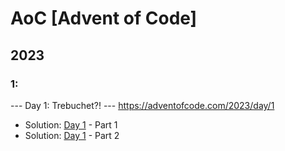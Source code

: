 # AoC [Advent of Code]

## 2023

### 1: 

--- Day 1: Trebuchet?! --- https://adventofcode.com/2023/day/1

- Solution: [Day 1](2023/day1/1trebuchet-part1.py) - Part 1
- Solution: [Day 1](2023/day1/1trebuchet-part2.py) - Part 2
